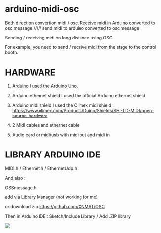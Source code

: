 # arduino-midi-osc
Both direction convertion midi / osc. 
Receive midi in Arduino converted to osc message ///// send midi to arduino converted to osc message

Sending / receiving midi on long distance using OSC.

For example, you need to send / receive midi from the stage to the control booth.


# HARDWARE

1. Arduino
I used the Arduino Uno.

2. Arduino ethernet shield
I used the official Arduino ethernet shield

3. Arduino midi shield
I used the Olimex midi shield : https://www.olimex.com/Products/Duino/Shields/SHIELD-MIDI/open-source-hardware

4. 2 Midi cables and ethernet cable

5. Audio card or midi/usb with midi out and midi in


# LIBRARY ARDUINO IDE

MIDI.h / Ethernet.h / EthernetUdp.h


And also :

OSSmessage.h

add via Library Manager (not working for me)

or download zip https://github.com/CNMAT/OSC

Then in Arduino IDE : Sketch/Include Library / Add .ZIP library

<img src="https://github.com/yrostudio/arduino-midi-osc/edit/main/MAX_PATCH.png"/>







